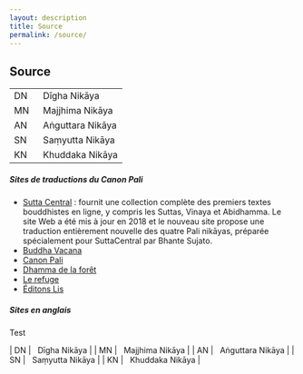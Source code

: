 ```yaml
---
layout: description
title: Source
permalink: /source/
---
```

## Source

<table class="center">
  <tbody>
    <tr>
      <td>DN</td>
      <td>&nbsp; Dīgha Nikāya</td>
    </tr>
    <tr>
      <td>MN</td>
      <td>&nbsp; Majjhima Nikāya</td>
    </tr>
    <tr>
      <td>AN</td>
      <td>&nbsp; Aṅguttara Nikāya</td>
    </tr>
    <tr>
      <td>SN</td>
      <td>&nbsp; Saṃyutta Nikāya</td>
    </tr>
    <tr>
      <td>KN</td>
      <td>&nbsp; Khuddaka Nikāya</td>
    </tr>
  </tbody>
</table>

##### Sites de traductions du Canon Pali

- [Sutta Central](https://suttacentral.net/pitaka/sutta) : fournit une collection complète des premiers textes bouddhistes en ligne, y compris les Suttas, Vinaya et Abidhamma. Le site Web a été mis à jour en 2018 et le nouveau site propose une traduction entièrement nouvelle des quatre Pali nikāyas, préparée spécialement pour SuttaCentral par Bhante Sujato.
- [Buddha Vacana](https://www.buddha-vacana.org/fr/index.html)
- [Canon Pali](http://www.canonpali.org/tipitaka/suttapitaka/suttapitaka.html)
- [Dhamma de la forêt](http://www.dhammadelaforet.org/list/list_sutta.html)
- [Le refuge](http://www.refugebouddhique.com/)
- [Éditons Lis](http://editions-lis.org/publications.html)

##### Sites en anglais

Test

| DN | &nbsp; Dīgha Nikāya |
| MN | &nbsp; Majjhima Nikāya |
| AN | &nbsp; Aṅguttara Nikāya |
| SN | &nbsp; Saṃyutta Nikāya |
| KN | &nbsp; Khuddaka Nikāya |



